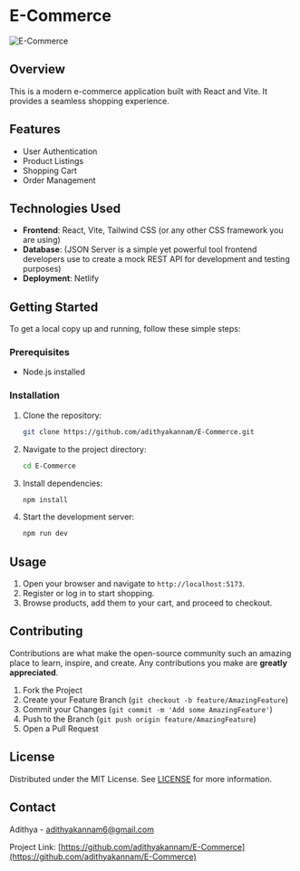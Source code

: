# E-Commerce

![E-Commerce](https://lotus-fashion.netlify.app/)

## Overview

This is a modern e-commerce application built with React and Vite. It provides a seamless shopping experience.

## Features

- User Authentication
- Product Listings
- Shopping Cart
- Order Management

## Technologies Used

- **Frontend**: React, Vite, Tailwind CSS (or any other CSS framework you are using)
- **Database**: (JSON Server is a simple yet powerful tool frontend developers use to create a mock REST API for development and testing purposes)
- **Deployment**: Netlify

## Getting Started

To get a local copy up and running, follow these simple steps:

### Prerequisites

- Node.js installed

### Installation

1. Clone the repository:
   ```sh
   git clone https://github.com/adithyakannam/E-Commerce.git
   ```
2. Navigate to the project directory:
   ```sh
   cd E-Commerce
   ```
3. Install dependencies:
   ```sh
   npm install
   ```
4. Start the development server:
   ```sh
   npm run dev
   ```

## Usage

1. Open your browser and navigate to `http://localhost:5173`.
2. Register or log in to start shopping.
3. Browse products, add them to your cart, and proceed to checkout.

## Contributing

Contributions are what make the open-source community such an amazing place to learn, inspire, and create. Any contributions you make are **greatly appreciated**.

1. Fork the Project
2. Create your Feature Branch (`git checkout -b feature/AmazingFeature`)
3. Commit your Changes (`git commit -m 'Add some AmazingFeature'`)
4. Push to the Branch (`git push origin feature/AmazingFeature`)
5. Open a Pull Request

## License

Distributed under the MIT License. See [LICENSE](http://_vscodecontentref_/2) for more information.

## Contact

Adithya - [adithyakannam6@gmail.com](mailto:adithyakannam6@gmail.com)

Project Link: [https://github.com/adithyakannam/E-Commerce](https://github.com/adithyakannam/E-Commerce)
